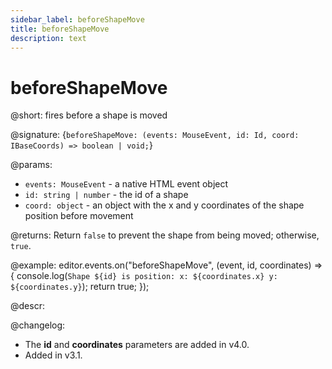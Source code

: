 ```yaml
---
sidebar_label: beforeShapeMove
title: beforeShapeMove
description: text
---
```


# beforeShapeMove

@short: fires before a shape is moved

@signature: {`beforeShapeMove: (events: MouseEvent, id: Id, coord: IBaseCoords) => boolean | void;`}

@params:
- `events: MouseEvent` - a native HTML event object
- `id: string | number` - the id of a shape
- `coord: object` - an object with the x and y coordinates of the shape position before movement

@returns:
Return `false` to prevent the shape from being moved; otherwise, `true`.

@example:
editor.events.on("beforeShapeMove", (event, id, coordinates) => {
    console.log(`
        Shape ${id} is position:
            x: ${coordinates.x}
            y: ${coordinates.y}
    `);
    return true;
});

@descr:

@changelog:
- The **id** and **coordinates** parameters are added in v4.0.
- Added in v3.1.
